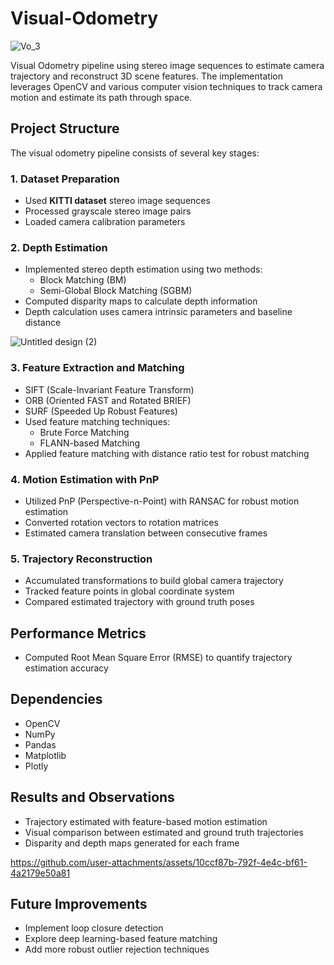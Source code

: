 # Visual-Odometry

![Vo_3](https://github.com/user-attachments/assets/29d92e4a-8b78-4711-996a-6160cc07fca1)


Visual Odometry pipeline using stereo image sequences to estimate camera trajectory and reconstruct 3D scene features. The implementation leverages OpenCV and various computer vision techniques to track camera motion and estimate its path through space.

## Project Structure

The visual odometry pipeline consists of several key stages:

### 1. Dataset Preparation
- Used **KITTI dataset** stereo image sequences
- Processed grayscale stereo image pairs
- Loaded camera calibration parameters

### 2. Depth Estimation
- Implemented stereo depth estimation using two methods:
  - Block Matching (BM)
  - Semi-Global Block Matching (SGBM)
- Computed disparity maps to calculate depth information
- Depth calculation uses camera intrinsic parameters and baseline distance

![Untitled design (2)](https://github.com/user-attachments/assets/b05a1d16-e75f-4afc-bd34-f5a42c4de22b)

### 3. Feature Extraction and Matching
  - SIFT (Scale-Invariant Feature Transform)
  - ORB (Oriented FAST and Rotated BRIEF)
  - SURF (Speeded Up Robust Features)
- Used feature matching techniques:
  - Brute Force Matching
  - FLANN-based Matching
- Applied feature matching with distance ratio test for robust matching

### 4. Motion Estimation with PnP
- Utilized PnP (Perspective-n-Point) with RANSAC for robust motion estimation
- Converted rotation vectors to rotation matrices
- Estimated camera translation between consecutive frames

### 5. Trajectory Reconstruction
- Accumulated transformations to build global camera trajectory
- Tracked feature points in global coordinate system
- Compared estimated trajectory with ground truth poses

## Performance Metrics

- Computed Root Mean Square Error (RMSE) to quantify trajectory estimation accuracy

## Dependencies
- OpenCV
- NumPy
- Pandas
- Matplotlib
- Plotly

## Results and Observations

- Trajectory estimated with feature-based motion estimation
- Visual comparison between estimated and ground truth trajectories
- Disparity and depth maps generated for each frame

https://github.com/user-attachments/assets/10ccf87b-792f-4e4c-bf61-4a2179e50a81

## Future Improvements
- Implement loop closure detection
- Explore deep learning-based feature matching
- Add more robust outlier rejection techniques
